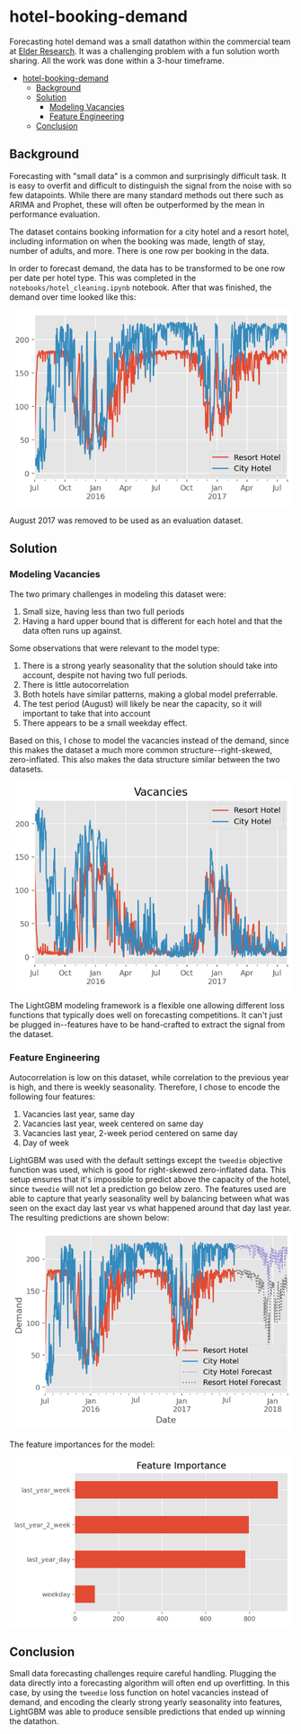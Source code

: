 # hotel-booking-demand

Forecasting hotel demand was a small datathon within the commercial team at [Elder Research](elderresearch.com). It was a challenging problem with a fun solution worth sharing. All the work was done within a 3-hour timeframe.

- [hotel-booking-demand](#hotel-booking-demand)
  - [Background](#background)
  - [Solution](#solution)
    - [Modeling Vacancies](#modeling-vacancies)
    - [Feature Engineering](#feature-engineering)
  - [Conclusion](#conclusion)

## Background

Forecasting with "small data" is a common and surprisingly difficult task. It is easy to overfit and difficult to distinguish the signal from the noise with so few datapoints. While there are many standard methods out there such as ARIMA and Prophet, these will often be outperformed by the mean in performance evaluation.

The dataset contains booking information for a city hotel and a resort hotel, including information on when the booking was made, length of stay, number of adults, and more. There is one row per booking in the data.

In order to forecast demand, the data has to be transformed to be one row per date per hotel type. This was completed in the `notebooks/hotel_cleaning.ipynb` notebook. After that was finished, the demand over time looked like this:

![Hotel demand](./images/hotel_demand.png)

August 2017 was removed to be used as an evaluation dataset.

## Solution

### Modeling Vacancies

The two primary challenges in modeling this dataset were:

1. Small size, having less than two full periods
2. Having a hard upper bound that is different for each hotel and that the data often runs up against.

Some observations that were relevant to the model type:

1. There is a strong yearly seasonality that the solution should take into account, despite not having two full periods.
2. There is little autocorrelation
3. Both hotels have similar patterns, making a global model preferrable.
4. The test period (August) will likely be near the capacity, so it will important to take that into account
5. There appears to be a small weekday effect.

Based on this, I chose to model the vacancies instead of the demand, since this makes the dataset a much more common structure--right-skewed, zero-inflated. This also makes the data structure similar between the two datasets.

![Hotel vacancies](./images/hotel_vacancies.png)

The LightGBM modeling framework is a flexible one allowing different loss functions that typically does well on forecasting competitions. It can't just be plugged in--features have to be hand-crafted to extract the signal from the dataset.

### Feature Engineering

Autocorrelation is low on this dataset, while correlation to the previous year is high, and there is weekly seasonality. Therefore, I chose to encode the following four features:

1. Vacancies last year, same day
2. Vacancies last year, week centered on same day
3. Vacancies last year, 2-week period centered on same day
4. Day of week

LightGBM was used with the default settings except the `tweedie` objective function was used, which is good for right-skewed zero-inflated data. This setup ensures that it's impossible to predict above the capacity of the hotel, since `tweedie` will not let a prediction go below zero. The features used are able to capture that yearly seasonality well by balancing between what was seen on the exact day last year vs what happened around that day last year. The resulting predictions are shown below:

![Model Predictions](./images/model_predictions.png)

The feature importances for the model:

![Feature Importance](./images/feature_importance.png)

## Conclusion

Small data forecasting challenges require careful handling. Plugging the data directly into a forecasting algorithm will often end up overfitting. In this case, by using the `tweedie` loss function on hotel vacancies instead of demand, and encoding the clearly strong yearly seasonality into features, LightGBM was able to produce sensible predictions that ended up winning the datathon.
